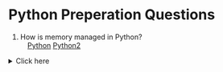 # Python Preperation Questions

1. How is memory managed in Python?  
&emsp;[Python](../../Technology/Python/base.md) [Python2](../../Technology/Python/base.md) 
<details><summary>Click here</summary>
Memory management in Python is handled by the Python Memory Manager. The memory allocated by the manager is in form of a private heap space dedicated to Python. All Python objects are stored in this heap and being private, it is inaccessible to the programmer. Though, python does provide some core API functions to work upon the private heap space.
Additionally, Python has an in-built garbage collection to recycle the unused memory for the private heap space.
</details>

